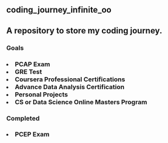 <h2>coding_journey_infinite_oo<h2/>

<h2>A repository to store my coding journey.</h2>

<h3>Goals<h3/>
	<div>
	  	<li>PCAP Exam</li>
		<li>GRE Test</li>
		<li>Coursera Professional Certifications</li>
		<li>Advance Data Analysis Certification</li>
		<li>Personal Projects</li>
		<li>CS or Data Science Online Masters Program</li>
	</div>
<h3>Completed<h3/>
	<div>
		<li>PCEP Exam</li>
	</div>
